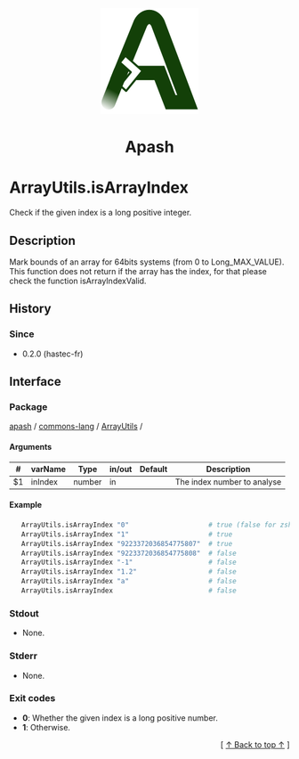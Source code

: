 
<div align='center' id='apash-top'>
  <a href='https://github.com/hastec-fr/apash'>
    <img alt='apash-logo' src='../../../../../../assets/apash-logo.svg'/>
  </a>

  # Apash
</div>


# ArrayUtils.isArrayIndex
Check if the given index is a long positive integer.
## Description
   Mark bounds of an array for 64bits systems (from 0 to Long_MAX_VALUE).
   This function does not return if the array has the index, for that please 
   check the function isArrayIndexValid.

## History
### Since
  * 0.2.0 (hastec-fr)

## Interface
### Package
<!-- apash.packageBegin -->
[apash](../../../apash.md) / [commons-lang](../../commons-lang.md) / [ArrayUtils](../ArrayUtils.md) / 
<!-- apash.packageEnd -->

#### Arguments
 | #      | varName        | Type          | in/out   | Default    | Description                          |
 |--------|----------------|---------------|----------|------------|--------------------------------------|
 | $1     | inIndex        | number        | in       |            | The index number to analyse          |
 
#### Example
 ```bash
    ArrayUtils.isArrayIndex "0"                    # true (false for zsh starting at 1)
    ArrayUtils.isArrayIndex "1"                    # true
    ArrayUtils.isArrayIndex "9223372036854775807"  # true
    ArrayUtils.isArrayIndex "9223372036854775808"  # false
    ArrayUtils.isArrayIndex "-1"                   # false
    ArrayUtils.isArrayIndex "1.2"                  # false
    ArrayUtils.isArrayIndex "a"                    # false
    ArrayUtils.isArrayIndex                        # false
 ```

### Stdout
  * None.
### Stderr
  * None.

### Exit codes
  * **0**: Whether the given index is a long positive number.
  * **1**: Otherwise.

  <div align='right'>[ <a href='#apash-top'>↑ Back to top ↑</a> ]</div>

